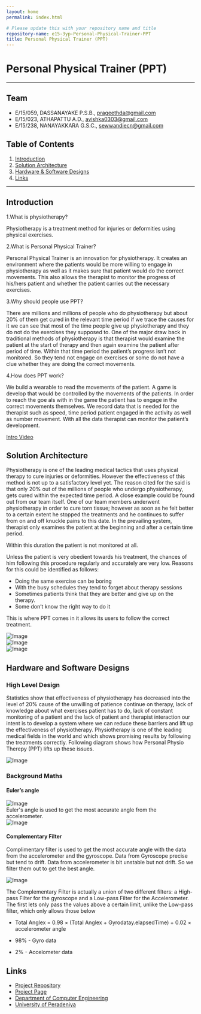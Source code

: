 ```yaml
---
layout: home
permalink: index.html

# Please update this with your repository name and title
repository-name: e15-3yp-Personal-Physical-Trainer-PPT
title: Personal Physical Trainer (PPT)
---
```


[comment]: # "This is the standard layout for the project, but you can clean this and use your own template"

# Personal Physical Trainer (PPT)

---

## Team
-  E/15/059, DASSANAYAKE P.S.B., [prageethda@gmail.com](mailto:prageethda@gmail.com)
-  E/15/023, ATHAPATTU A.D., [avishka0303@gmail.com](mailto:avishka0303@gmail.com)
-  E/15/238, NANAYAKKARA G.S.C., [sewwandiecn@gmail.com](mailto:sewwandiecn@gmail.com)

## Table of Contents
1. [Introduction](#introduction)
2. [Solution Architecture](#solution-architecture )
3. [Hardware & Software Designs](#hardware-and-software-designs)
4. [Links](#links)

---

## Introduction

1.What is physiotherapy?

Physiotherapy is a treatment method for injuries or deformities using physical exercises.

 

2.What is Personal Physical Trainer?

Personal Physical Trainer is an innovation for physiotherapy. It creates an environment where the patients would be more willing to engage in physiotherapy   as well as it makes sure that patient would do the correct movements. This also allows the therapist to monitor the progress of his/hers patient and whether the patient carries out the necessary exercises.

3.Why should people use PPT?

There are millions and millions of people who do physiotherapy but  about 20% of them get cured in the relevant time period if we trace the causes for it we can see that most of the time people give up physiotherapy and they do not do the exercises they supposed to. One of the major draw back in traditional methods of physiotherapy is that therapist would examine the patient at the start of therapy and then again examine the patient after period of time. Within that time period the patient’s progress isn’t not monitored. So they tend not engage on exercises or some do not have a clue whether they are doing the correct movements.

4.How does PPT work?

We build a wearable to read the movements of the patient. A game is develop that would be controlled by the movements of the patients. In order to reach the goe als with in the game the patient has to engage in the correct movements themselves.  We record data that is needed for the therapist such as speed, time period patient engaged in the activity as well as number movement. With all the data therapist can monitor the patient’s development.  

[Intro Video](data/videos/PPT.mp4)


## Solution Architecture  

Physiotherapy is one of the leading medical tactics that uses physical therapy to cure injuries or deformities. However the effectiveness of this method is not up to a satisfactory level yet. The reason cited for the said is that  only 20% out of the millions of people who undergo physiotherapy, gets cured within the expected time period. A close example could be found out from our team itself. One of our team members underwent physiotherapy in order to cure torn tissue; however as soon as he felt better to a certain extent he stopped the treatments and he continues to suffer from on and off knuckle pains to this date. In the prevailing system, therapist only examines the patient at the beginning and after a certain time period. 

 Within this duration the patient is not monitored at all.

Unless the patient is very obedient towards his treatment, the chances of him following this procedure regularly and accurately are very low. Reasons for this could be identified as follows:

- Doing the same exercise can be boring
- With the busy schedules they tend to forget about therapy sessions  
- Sometimes patients think that they are better and give up on the therapy. 
- Some don’t know the right way to do it


This is where PPT comes in it allows its users to follow the correct treatment.

![Image](data/images/1.png)  
![Image](data/images/2.png)  
![Image](data/images/3.png)

## Hardware and Software Designs

### High Level Design  

Statistics show that effectiveness of physiotherapy has decreased into the level of 20% cause of the unwilling of patience continue on therapy, lack of knowledge about what exercises patient has to do, lack of constant monitoring of a patient and the lack of patient and therapist interaction our intent is to develop a system where we can reduce these barriers and lift up the effectiveness of physiotherapy. Physiotherapy is one of the leading medical fields in the world and which shows promising results by following the treatments correctly. Following diagram shows how Personal Physio Therepy (PPT) lifts up these issues.  

![Image](data/images/4.png)  

### Background Maths  

#### Euler’s angle  

![Image](data/images/5.png)  
Euler's angle is used to get the most accurate angle from the accelerometer.  
![Image](data/images/6.PNG)  

#### Complementary Filter  

Complimentary filter is used to get the most accurate angle with the data from the accelerometer and the gyroscope. Data from Gyroscope precise but tend to drift. Data from accelerometer is bit unstable but not drift. So we filter them out to get the best angle.  

![Image](data/images/7.png)  

The Complementary Filter is actually a union of two different filters: a High-pass Filter for the gyroscope and a Low-pass Filter for the Accelerometer. The first lets only pass the values above a certain limit, unlike the Low-pass filter, which only allows those below

 

- Total Anglex = 0.98 × (Total Anglex + Gyrodatay.elapsedTime) + 0.02 × accelerometer angle

- 98% - Gyro data

- 2% - Accelometer data  





## Links

- <a href = "https://github.com/cepdnaclk/e15-3yp-Personal-Physical-Trainer-PPT" target = "_blank"> Project Repository </a>
- <a href = "https://cepdnaclk.github.io/e15-3yp-Personal-Physical-Trainer-PPT/" target = "_blank">Project Page</a>
- <a href = "http://www.ce.pdn.ac.lk/" target = "_blank">Department of Computer Engineering</a>
- <a href = "https://eng.pdn.ac.lk/" target = "_blank">University of Peradeniya</a>


[//]: # (Please refer this to learn more about Markdown syntax)
[//]: # (https://github.com/adam-p/markdown-here/wiki/Markdown-Cheatsheet)
